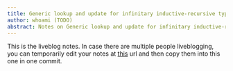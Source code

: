 ```yaml
---
title: Generic lookup and update for infinitary inductive-recursive types
author: whoami (TODO)
abstract: Notes on Generic lookup and update for infinitary inductive-recursive types
---
```


This is the liveblog notes.  In case there are multiple
people liveblogging, you can temporarily edit your notes
at [this](generic-lookup-and-u/template.md) url and then copy them into this one in one
commit.
